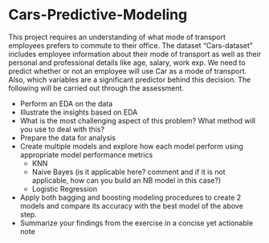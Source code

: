 # Cars-Predictive-Modeling

This project requires an understanding of what mode of transport employees prefers to commute to their
office. The dataset “Cars-dataset” includes employee information about their mode of transport as well as
their personal and professional details like age, salary, work exp. We need to predict whether or not an
employee will use Car as a mode of transport. Also, which variables are a significant predictor behind this
decision.
The following will be carried out through the assessment.
- Perform an EDA on the data
- Illustrate the insights based on EDA
- What is the most challenging aspect of this problem? What method will you use to deal with this?
- Prepare the data for analysis
- Create multiple models and explore how each model perform using appropriate model performance metrics
  - KNN
  - Naive Bayes (is it applicable here? comment and if it is not applicable, how can you build an NB
model in this case?)
  - Logistic Regression
- Apply both bagging and boosting modeling procedures to create 2 models and compare its accuracy
with the best model of the above step.
- Summarize your findings from the exercise in a concise yet actionable note

